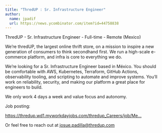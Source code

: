 ```yaml
---
title: "ThredUP : Sr. Infrastructure Engineer"
author:
  name: jpadif
  url: https://news.ycombinator.com/item?id=44758838
---
```

ThredUP - Sr. Infrastructure Engineer - Full-time - Remote (Mexico)

We’re thredUP, the largest online thrift store, on a mission to inspire a new generation of consumers to think secondhand first. We run a high-scale e-commerce platform, and infra is core to everything we do.

We’re looking for a Sr. Infrastructure Engineer based in México. You should be comfortable with AWS, Kubernetes, Terraform, GitHub Actions, observability tooling, and scripting to automate and improve systems. You’ll work on reliability, security, and making our platform a great place for engineers to build.

We only work 4 days a week and value focus and autonomy.

Job posting:

<a href="https:&#x2F;&#x2F;thredup.wd1.myworkdayjobs.com&#x2F;thredup_Careers&#x2F;job&#x2F;Mexico—Remote&#x2F;Sr-Infrastructure-Engineer_1118" rel="nofollow">https:&#x2F;&#x2F;thredup.wd1.myworkdayjobs.com&#x2F;thredup_Careers&#x2F;job&#x2F;Me...</a>

Or feel free to reach out at josue.padilla@thredup.com
<JobApplication />
